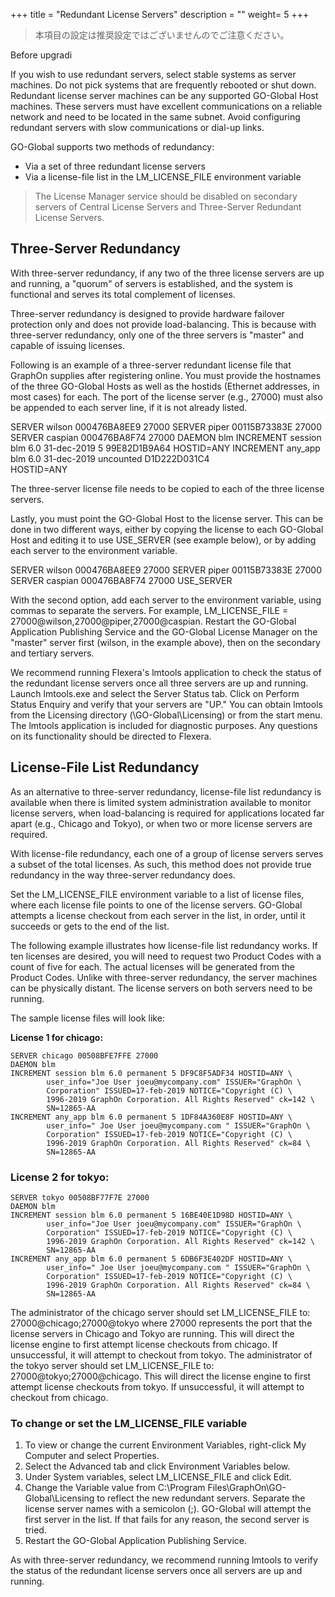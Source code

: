 +++
title = "Redundant License Servers"
description = ""
weight= 5
+++

>本項目の設定は推奨設定ではございませんのでご注意ください。

Before upgradi

If you wish to use redundant servers, select stable systems as server machines. Do not pick systems that are frequently rebooted or shut down. Redundant license server machines can be any supported GO-Global Host machines. These servers must have excellent communications on a reliable network and need to be located in the same subnet. Avoid configuring redundant servers with slow communications or dial-up links.

GO-Global supports two methods of redundancy:

* Via a set of three redundant license servers
* Via a license-file list in the LM_LICENSE_FILE environment variable

>The License Manager service should be disabled on secondary servers of Central License Servers and Three-Server Redundant License Servers.

## Three-Server Redundancy

With three-server redundancy, if any two of the three license servers are up and running, a "quorum" of servers is established, and the system is functional and serves its total complement of licenses.

Three-server redundancy is designed to provide hardware failover protection only and does not provide load-balancing. This is because with three-server redundancy, only one of the three servers is "master" and capable of issuing licenses.

Following is an example of a three-server redundant license file that GraphOn supplies after registering online. You must provide the hostnames of the three GO-Global Hosts as well as the hostids (Ethernet addresses, in most cases) for each. The port of the license server (e.g., 27000) must also be appended to each server line, if it is not already listed.

SERVER wilson 000476BA8EE9 27000
SERVER piper 00115B73383E 27000
SERVER caspian 000476BA8F74 27000
DAEMON blm
INCREMENT session blm 6.0 31-dec-2019 5 99E82D1B9A64 HOSTID=ANY
INCREMENT any_app blm 6.0 31-dec-2019 uncounted D1D222D031C4 \
HOSTID=ANY

The three-server license file needs to be copied to each of the three license servers.

Lastly, you must point the GO-Global Host to the license server. This can be done in two different ways, either by copying the license to each GO-Global Host and editing it to use USE_SERVER (see example below), or by adding each server to the environment variable.

SERVER wilson 000476BA8EE9 27000
SERVER piper 00115B73383E 27000
SERVER caspian 000476BA8F74 27000
USE_SERVER

With the second option, add each server to the environment variable, using commas to separate the servers. For example, LM_LICENSE_FILE = 27000@wilson,27000@piper,27000@caspian. Restart the GO-Global Application Publishing Service and the GO-Global License Manager on the "master" server first (wilson, in the example above), then on the secondary and tertiary servers.

We recommend running Flexera's lmtools application to check the status of the redundant license servers once all three servers are up and running. Launch lmtools.exe and select the Server Status tab. Click on Perform Status Enquiry and verify that your servers are "UP." You can obtain lmtools from the Licensing directory (\GO-Global\Licensing) or from the start menu. The lmtools application is included for diagnostic purposes. Any questions on its functionality should be directed to Flexera.

## License-File List Redundancy

As an alternative to three-server redundancy, license-file list redundancy is available when there is limited system administration available to monitor license servers, when load-balancing is required for applications located far apart (e.g., Chicago and Tokyo), or when two or more license servers are required.

With license-file redundancy, each one of a group of license servers serves a subset of the total licenses. As such, this method does not provide true redundancy in the way three-server redundancy does.

Set the LM_LICENSE_FILE environment variable to a list of license files, where each license file points to one of the license servers. GO-Global attempts a license checkout from each server in the list, in order, until it succeeds or gets to the end of the list.

The following example illustrates how license-file list redundancy works. If ten licenses are desired, you will need to request two Product Codes with a count of five for each. The actual licenses will be generated from the Product Codes. Unlike with three-server redundancy, the server machines can be physically distant. The license servers on both servers need to be running.

The sample license files will look like:

**License 1 for chicago:**

```
SERVER chicago 00508BFE7FFE 27000 
DAEMON blm 
INCREMENT session blm 6.0 permanent 5 DF9C8F5ADF34 HOSTID=ANY \    
        user_info="Joe User joeu@mycompany.com" ISSUER="GraphOn \      
        Corporation" ISSUED=17-feb-2019 NOTICE="Copyright (C) \     
        1996-2019 GraphOn Corporation. All Rights Reserved" ck=142 \     
        SN=12865-AA 
INCREMENT any_app blm 6.0 permanent 5 1DF84A360E8F HOSTID=ANY \     
        user_info=" Joe User joeu@mycompany.com " ISSUER="GraphOn \     
        Corporation" ISSUED=17-feb-2019 NOTICE="Copyright (C) \     
        1996-2019 GraphOn Corporation. All Rights Reserved" ck=84 \     
        SN=12865-AA
```

### License 2 for tokyo:

```
SERVER tokyo 00508BF77F7E 27000 
DAEMON blm 
INCREMENT session blm 6.0 permanent 5 16BE40E1D98D HOSTID=ANY \    
        user_info="Joe User joeu@mycompany.com" ISSUER="GraphOn \    
        Corporation" ISSUED=17-feb-2019 NOTICE="Copyright (C) \    
        1996-2019 GraphOn Corporation. All Rights Reserved" ck=142 \    
        SN=12865-AA
INCREMENT any_app blm 6.0 permanent 5 6DB6F3E402DF HOSTID=ANY \    
        user_info=" Joe User joeu@mycompany.com " ISSUER="GraphOn \    
        Corporation" ISSUED=17-feb-2019 NOTICE="Copyright (C) \    
        1996-2019 GraphOn Corporation. All Rights Reserved" ck=84 \    
        SN=12865-AA
```

The administrator of the chicago server should set LM_LICENSE_FILE to: 27000@chicago;27000@tokyo where 27000 represents the port that the license servers in Chicago and Tokyo are running. This will direct the license engine to first attempt license checkouts from chicago. If unsuccessful, it will attempt to checkout from tokyo. The administrator of the tokyo server should set LM_LICENSE_FILE to: 27000@tokyo;27000@chicago. This will direct the license engine to first attempt license checkouts from tokyo. If unsuccessful, it will attempt to checkout from chicago.

### To change or set the LM_LICENSE_FILE variable

1. To view or change the current Environment Variables, right-click My Computer and select Properties.
2. Select the Advanced tab and click Environment Variables below.
3. Under System variables, select LM_LICENSE_FILE and click Edit.
4. Change the Variable value from C:\Program Files\GraphOn\GO-Global\Licensing to reflect the new redundant servers. Separate the license server names with a semicolon (;). GO-Global will attempt the first server in the list. If that fails for any reason, the second server is tried.
5. Restart the GO-Global Application Publishing Service.

As with three-server redundancy, we recommend running lmtools to verify the status of the redundant license servers once all servers are up and running.
